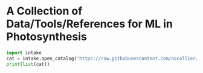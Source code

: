 # A Collection of Data/Tools/References for ML in Photosynthesis

```python
import intake
cat = intake.open_catalog("https://raw.githubusercontent.com/nocollier/MLPhotoSynthesis/main/data/leaf-level.yaml")
print(list(cat))
```
